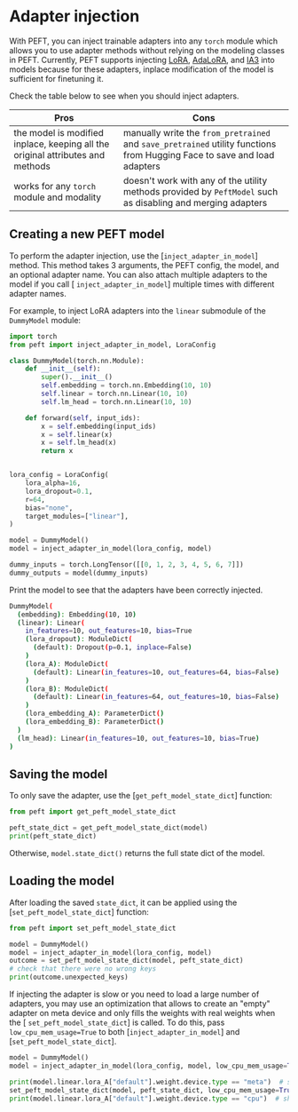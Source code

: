 <!--Copyright 2023 The HuggingFace Team. All rights reserved.

Licensed under the Apache License, Version 2.0 (the "License"); you may not use this file except in compliance with
the License. You may obtain a copy of the License at

http://www.apache.org/licenses/LICENSE-2.0

Unless required by applicable law or agreed to in writing, software distributed under the License is distributed on
an "AS IS" BASIS, WITHOUT WARRANTIES OR CONDITIONS OF ANY KIND, either express or implied. See the License for the
specific language governing permissions and limitations under the License.

⚠️ Note that this file is in Markdown but contain specific syntax for our doc-builder (similar to MDX) that may not be
rendered properly in your Markdown viewer.

-->

# Adapter injection

With PEFT, you can inject trainable adapters into any `torch` module which allows you to use adapter methods without
relying on the modeling classes in PEFT. Currently, PEFT supports
injecting [LoRA](../conceptual_guides/adapter#low-rank-adaptation-lora), [AdaLoRA](../conceptual_guides/adapter#adaptive-low-rank-adaptation-adalora),
and [IA3](../conceptual_guides/ia3) into models because for these adapters, inplace modification of the model is
sufficient for finetuning it.

Check the table below to see when you should inject adapters.

| Pros                                                                           | Cons                                                                                                                     |
|--------------------------------------------------------------------------------|--------------------------------------------------------------------------------------------------------------------------|
| the model is modified inplace, keeping all the original attributes and methods | manually write the `from_pretrained` and `save_pretrained` utility functions from Hugging Face to save and load adapters |
| works for any `torch` module and modality                                      | doesn't work with any of the utility methods provided by `PeftModel` such as disabling and merging adapters              |

## Creating a new PEFT model

To perform the adapter injection, use the [`inject_adapter_in_model`] method. This method takes 3 arguments, the PEFT
config, the model, and an optional adapter name. You can also attach multiple adapters to the model if you call [
`inject_adapter_in_model`] multiple times with different adapter names.

For example, to inject LoRA adapters into the `linear` submodule of the `DummyModel` module:

```python
import torch
from peft import inject_adapter_in_model, LoraConfig

class DummyModel(torch.nn.Module):
    def __init__(self):
        super().__init__()
        self.embedding = torch.nn.Embedding(10, 10)
        self.linear = torch.nn.Linear(10, 10)
        self.lm_head = torch.nn.Linear(10, 10)

    def forward(self, input_ids):
        x = self.embedding(input_ids)
        x = self.linear(x)
        x = self.lm_head(x)
        return x


lora_config = LoraConfig(
    lora_alpha=16,
    lora_dropout=0.1,
    r=64,
    bias="none",
    target_modules=["linear"],
)

model = DummyModel()
model = inject_adapter_in_model(lora_config, model)

dummy_inputs = torch.LongTensor([[0, 1, 2, 3, 4, 5, 6, 7]])
dummy_outputs = model(dummy_inputs)
```

Print the model to see that the adapters have been correctly injected.

```bash
DummyModel(
  (embedding): Embedding(10, 10)
  (linear): Linear(
    in_features=10, out_features=10, bias=True
    (lora_dropout): ModuleDict(
      (default): Dropout(p=0.1, inplace=False)
    )
    (lora_A): ModuleDict(
      (default): Linear(in_features=10, out_features=64, bias=False)
    )
    (lora_B): ModuleDict(
      (default): Linear(in_features=64, out_features=10, bias=False)
    )
    (lora_embedding_A): ParameterDict()
    (lora_embedding_B): ParameterDict()
  )
  (lm_head): Linear(in_features=10, out_features=10, bias=True)
)
```

## Saving the model

To only save the adapter, use the [`get_peft_model_state_dict`] function:

```python
from peft import get_peft_model_state_dict

peft_state_dict = get_peft_model_state_dict(model)
print(peft_state_dict)
```

Otherwise, `model.state_dict()` returns the full state dict of the model.

## Loading the model

After loading the saved `state_dict`, it can be applied using the [`set_peft_model_state_dict`] function:

```python
from peft import set_peft_model_state_dict

model = DummyModel()
model = inject_adapter_in_model(lora_config, model)
outcome = set_peft_model_state_dict(model, peft_state_dict)
# check that there were no wrong keys
print(outcome.unexpected_keys)
```

If injecting the adapter is slow or you need to load a large number of adapters, you may use an optimization that allows
to create an "empty" adapter on meta device and only fills the weights with real weights when the [
`set_peft_model_state_dict`] is called. To do this, pass `low_cpu_mem_usage=True` to both [`inject_adapter_in_model`]
and [`set_peft_model_state_dict`].

```python
model = DummyModel()
model = inject_adapter_in_model(lora_config, model, low_cpu_mem_usage=True)

print(model.linear.lora_A["default"].weight.device.type == "meta")  # should be True
set_peft_model_state_dict(model, peft_state_dict, low_cpu_mem_usage=True)
print(model.linear.lora_A["default"].weight.device.type == "cpu")  # should be True
```
